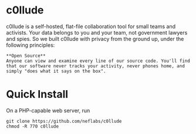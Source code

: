 # c0llude
c0llude is a self-hosted, flat-file collaboration tool for small teams and activists. Your data belongs to you and your team, not government lawyers and spies. So we built c0llude with privacy from the ground up, under the following principles:

```
**Open Source**
Anyone can view and examine every line of our source code. You'll find that our software never tracks your activity, never phones home, and simply "does what it says on the box".
```

# Quick Install

On a PHP-capable web server, run 
```
git clone https://github.com/neflabs/c0llude
chmod -R 770 c0llude
```

